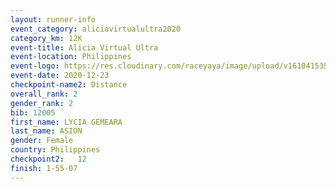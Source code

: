 ```yaml
--- 
layout: runner-info 
event_category: aliciavirtualultra2020 
category_km: 12K 
event-title: Alicia Virtual Ultra 
event-location: Philippines 
event-logo: https://res.cloudinary.com/raceyaya/image/upload/v1610415351/logo/2021/Alicia_Ultra_Logo_transparent_f8rwad.png 
event-date: 2020-12-23 
checkpoint-name2: Distance 
overall_rank: 2
gender_rank: 2
bib: 12005
first_name: LYCIA GEMEARA
last_name: ASION
gender: Female
country: Philippines
checkpoint2:   12 
finish: 1-55-07
--- 
```

